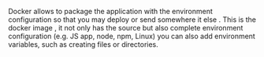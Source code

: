 Docker allows to package the application with the environment configuration  so that you may deploy or send somewhere it else . This is the docker image , it not only has the source but also complete environment configuration (e.g. JS app, node, npm, Linux) you can also add environment variables, such as creating files or directories.
